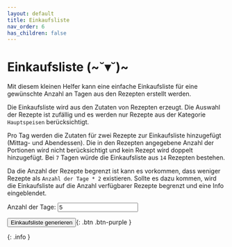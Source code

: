 ```yaml
---
layout: default
title: Einkaufsliste
nav_order: 6
has_children: false
---
```

# Einkaufsliste (~˘▾˘)~
Mit diesem kleinen Helfer kann eine einfache Einkaufsliste für eine gewünschte Anzahl an Tagen aus den Rezepten erstellt werden.

Die Einkaufsliste wird aus den Zutaten von Rezepten erzeugt. Die Auswahl der Rezepte ist zufällig und es werden nur Rezepte aus der Kategorie `Hauptspeisen` berücksichtigt.

Pro Tag werden die Zutaten für zwei Rezepte zur Einkaufsliste hinzugefügt (Mittag- und Abendessen). Die in den Rezepten angegebene Anzahl der Portionen wird nicht berücksichtigt und kein Rezept wird doppelt hinzugefügt. Bei `7` Tagen würde die Einkaufsliste aus `14` Rezepten bestehen.

Da die Anzahl der Rezepte begrenzt ist kann es vorkommen, dass weniger Rezepte als `Anzahl der Tage * 2` existieren. Sollte es dazu kommen, wird die Einkaufsliste auf die Anzahl verfügbarer Rezepte begrenzt und eine Info eingeblendet.

<label for="days">Anzahl der Tage:</label>
<input type="number" id="days" value="5" min="1" />

<button id="generate-shopping-list">Einkaufsliste generieren</button>{: .btn .btn-purple }

{: .info }
<p id="info-callout" style="display: none"></p>

<div>
    <h3 id="recipes-titles-heading" style="display: none">Ausgewählte Rezepte</h3>
    <ul id="recipes-titles-ul"></ul>
</div>

<div>
    <h3 id="shopping-list-heading" style="display: none">Einkaufsliste</h3>
    <ul id="shopping-list-ul"></ul>
</div>

<script type="module" src="/assets/js/shopping-list/main.js"></script>
